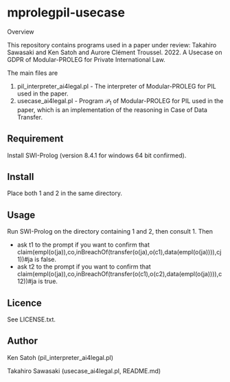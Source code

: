 # mprolegpil-usecase

Overview

This repository contains programs used in a paper under review: Takahiro Sawasaki and Ken Satoh and Aurore Clément Troussel. 2022. A Usecase on GDPR of Modular-PROLEG for Private International Law.

The main files are

1. pil_interpreter_ai4legal.pl - The interpreter of Modular-PROLEG for PIL used in the paper.
2. usecase_ai4legal.pl - Program $\mathcal{P}_{1}$ of Modular-PROLEG for PIL used in the paper, which is an implementation of the reasoning in Case of Data Transfer.

## Requirement

Install SWI-Prolog (version 8.4.1 for windows 64 bit confirmed).

## Install

Place both 1 and 2 in the same directory.

## Usage

Run SWI-Prolog on the directory containing 1 and 2, then consult 1. Then

- ask t1 to the prompt if you want to confirm that
  claim(empl(o(ja)),co,inBreachOf(transfer(o(ja),o(c1),data(empl(o(ja)))),cj1))#ja is false.
- ask t2 to the prompt if you want to confirm that 
  claim(empl(o(ja)),co,inBreachOf(transfer(o(c1),o(c2),data(empl(o(ja)))),c12))#ja is true.

## Licence

See LICENSE.txt.

## Author

Ken Satoh (pil_interpreter_ai4legal.pl)

Takahiro Sawasaki (usecase_ai4legal.pl, README.md)

